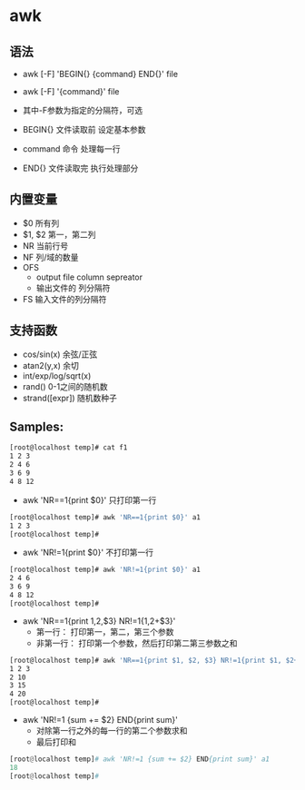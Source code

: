 
# awk

## 语法
* awk [-F] 'BEGIN{} {command} END{}' file
* awk [-F] '{command}' file

* 其中-F参数为指定的分隔符，可选
* BEGIN{}   文件读取前 设定基本参数
* command   命令 处理每一行
* END{}     文件读取完 执行处理部分

## 内置变量
* $0        所有列
* $1, $2    第一，第二列
* NR        当前行号
* NF        列/域的数量
* OFS
  * output file column sepreator
  * 输出文件的 列分隔符
* FS        输入文件的列分隔符


## 支持函数
* cos/sin(x)    余弦/正弦
* atan2(y,x)    余切
* int/exp/log/sqrt(x)   
* rand()            0-1之间的随机数
* strand([expr])    随机数种子





## Samples:
```sh
[root@localhost temp]# cat f1
1 2 3
2 4 6
3 6 9
4 8 12
```
* awk 'NR==1{print $0}'     只打印第一行
```sh
[root@localhost temp]# awk 'NR==1{print $0}' a1
1 2 3
[root@localhost temp]#
```

* awk 'NR!=1{print $0}'     不打印第一行
```sh
[root@localhost temp]# awk 'NR!=1{print $0}' a1
2 4 6
3 6 9
4 8 12
[root@localhost temp]#
```

* awk 'NR==1{print $1,$2,$3} NR!=1{$1,$2+$3}'
  * 第一行：    打印第一，第二，第三个参数
  * 非第一行：  打印第一个参数，然后打印第二第三参数之和
```sh
[root@localhost temp]# awk 'NR==1{print $1, $2, $3} NR!=1{print $1, $2+$3}' f1
1 2 3
2 10
3 15
4 20
[root@localhost temp]#
```

* awk 'NR!=1 {sum += $2} END{print sum}'    
  * 对除第一行之外的每一行的第二个参数求和
  * 最后打印和
```py
[root@localhost temp]# awk 'NR!=1 {sum += $2} END{print sum}' a1
18
[root@localhost temp]#
```